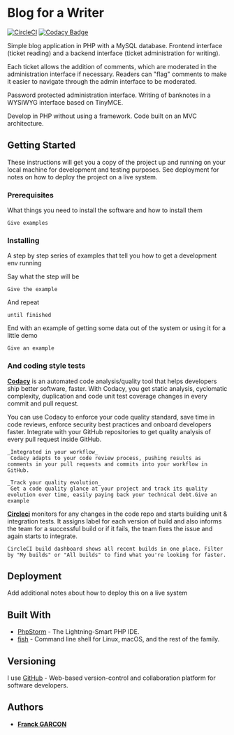 # Blog for a Writer
[![CircleCI](https://circleci.com/gh/Franckeddy/blog-for-a-writer.svg?style=svg)](https://circleci.com/gh/Franckeddy/blog-for-a-writer)
[![Codacy Badge](https://api.codacy.com/project/badge/Grade/2866e5a514004498b463c49e0ec00b71)](https://app.codacy.com/app/Franckeddy/blog-for-a-writer?utm_source=github.com&utm_medium=referral&utm_content=Franckeddy/blog-for-a-writer&utm_campaign=Badge_Grade_Settings)

Simple blog application in PHP with a MySQL database. Frontend interface (ticket reading) and a backend interface (ticket administration for writing).

Each ticket allows the addition of comments, which are moderated in the administration interface if necessary.
Readers can "flag" comments to make it easier to navigate through the admin interface to be moderated.

Password protected administration interface. Writing of banknotes in a WYSIWYG interface based on TinyMCE.

Develop in PHP without using a framework. Code built on an MVC architecture.
## Getting Started

These instructions will get you a copy of the project up and running on your local machine for development and testing purposes. See deployment for notes on how to deploy the project on a live system.

### Prerequisites

What things you need to install the software and how to install them

```
Give examples
```

### Installing

A step by step series of examples that tell you how to get a development env running

Say what the step will be

```
Give the example
```

And repeat

```
until finished
```

End with an example of getting some data out of the system or using it for a little demo

```
Give an example
```

### And coding style tests

**[Codacy](https://app.codacy.com/)** is an automated code analysis/quality tool that helps developers ship better software, faster. With Codacy, you get static analysis, cyclomatic complexity, duplication and code unit test coverage changes in every commit and pull request.

You can use Codacy to enforce your code quality standard, save time in code reviews, enforce security best practices and onboard developers faster. Integrate with your GitHub repositories to get quality analysis of every pull request inside GitHub.

```
_Integrated in your workflow_
 Codacy adapts to your code review process, pushing results as comments in your pull requests and commits into your workflow in GitHub.

_Track your quality evolution_
 Get a code quality glance at your project and track its quality evolution over time, easily paying back your technical debt.Give an example
```

**[Circleci](https://circleci.com/)** monitors for any changes in the code repo and starts building unit & integration tests. It assigns label for each version of build and also informs the team for a successful build or if it fails, the team fixes the issue and again starts to integrate. 
```
CircleCI build dashboard shows all recent builds in one place. Filter by "My builds" or "All builds" to find what you're looking for faster.
```


## Deployment

Add additional notes about how to deploy this on a live system

## Built With

* [PhpStorm](https://www.jetbrains.com/phpstorm/) - The Lightning-Smart PHP IDE.
* [fish](https://fishshell.com/) - Command line shell for Linux, macOS, and the rest of the family. 

## Versioning

I use [GitHub](https://github.com/) - Web-based version-control and collaboration platform for software developers.

## Authors

* [**Franck GARCON**](https://github.com/Franckeddy)


